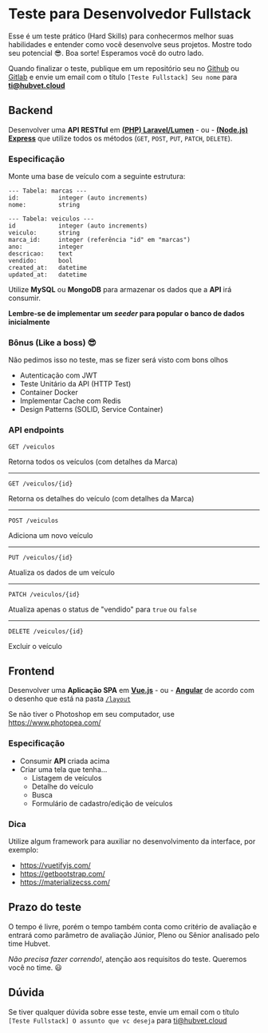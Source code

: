 # Teste para Desenvolvedor Fullstack

Esse é um teste prático (Hard Skills) para conhecermos melhor suas habilidades e entender como você desenvolve seus projetos. 
Mostre todo seu potencial 😎. Boa sorte! Esperamos você do outro lado.

Quando finalizar o teste, publique em um repositório seu no [Github](https://github.com) ou [Gitlab](https://gitlab.com) e envie um email com o título `[Teste Fullstack] Seu nome` para **ti@hubvet.cloud**

## Backend

Desenvolver uma **API RESTful** em **[(PHP) Laravel/Lumen](https://lumen.laravel.com/)** - ou - **[(Node.js) Express](https://expressjs.com/pt-br/)** que utilize todos os métodos (`GET`, `POST`, `PUT`, `PATCH`, `DELETE`).  

### Especificação

Monte uma base de veículo com a seguinte estrutura:

```
--- Tabela: marcas ---
id:           integer (auto increments)
nome:         string

--- Tabela: veiculos ---
id            integer (auto increments)
veiculo:      string
marca_id:     integer (referência "id" em "marcas")
ano:          integer
descricao:    text
vendido:      bool
created_at:   datetime
updated_at:   datetime
```

Utilize **MySQL** ou **MongoDB** para armazenar os dados que a **API** irá consumir.

**Lembre-se de implementar um *seeder* para popular o banco de dados inicialmente**

### Bônus (Like a boss) 😎
Não pedimos isso no teste, mas se fizer será visto com bons olhos

- Autenticação com JWT
- Teste Unitário da API (HTTP Test)
- Container Docker
- Implementar Cache com Redis
- Design Patterns (SOLID, Service Container)


### API endpoints

`GET /veiculos`

Retorna todos os veículos (com detalhes da Marca)

---

`GET /veiculos/{id}`

Retorna os detalhes do veículo (com detalhes da Marca)

---

`POST /veiculos`

Adiciona um novo veículo

---

`PUT /veiculos/{id}`

Atualiza os dados de um veículo

---

`PATCH /veiculos/{id}`

Atualiza apenas o status de "vendido" para `true` ou `false`

---

`DELETE /veiculos/{id}`

Excluir o veículo


## Frontend

Desenvolver uma **Aplicação SPA** em **[Vue.js](https://vuejs.org/)** - ou - **[Angular](https://angular.io/)** de acordo com o desenho que está na pasta [`/layout`](https://github.com/Hubvet8/teste_fullstack/tree/main/layout)

Se não tiver o Photoshop em seu computador, use https://www.photopea.com/

### Especificação

- Consumir **API** criada acima
- Criar uma tela que tenha...
    - Listagem de veículos
    - Detalhe do veículo
    - Busca
    - Formulário de cadastro/edição de veículos

### Dica

Utilize algum framework para auxiliar no desenvolvimento da interface, por exemplo:

- https://vuetifyjs.com/
- https://getbootstrap.com/
- https://materializecss.com/

## Prazo do teste
O tempo é livre, porém o tempo também conta como critério de avaliação e entrará como parâmetro de avaliação Júnior, Pleno ou Sênior analisado pelo time Hubvet. 

*Não precisa fazer correndo!*, atenção aos requisitos do teste. Queremos você no time. 😃

## Dúvida

Se tiver qualquer dúvida sobre esse teste, envie um email com o título `[Teste Fullstack] O assunto que vc deseja` para ti@hubvet.cloud
